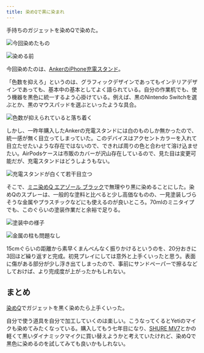 ```yaml
---
title: 染めQで黒に染まれ
---
```

手持ちのガジェットを染めQで染めた。

![](https://lh4.googleusercontent.com/qU7RxUuzUGISMkShFf4CgbnmBxWXsd1biT3rxm-KJ425oOJrst8eg4RcujWMsQ4HhpB6b810P6BZ7DE3Os6j34EVKj4bjfG_Y7ygUaXW67VlU3nNaG4jJalAzDacExicXnEsbEffOae-elwu_1kzmQ "今回染めたもの")

![](https://lh6.googleusercontent.com/cm6Jek1QMf-sqA1qkLFKePTKckMxhnR62DF2CEMo00Y1i-bzaATFCwUi_PWCFOImGlgUnaVQcFw283VOtHMk_VrQKePZddhXAprMxABzCgSHRinHhZ7iStdiK1TlrEGQ2uOHFCowTQlPpYns-cVvZA "染める前")

今回染めたのは、[AnkerのiPhone充電スタンド](https://r7kamura.com/articles/2021-09-06-anker-iphone-stand)。

「色数を抑えろ」というのは、グラフィックデザインであってもインテリアデザインであっても、基本中の基本としてよく語られている。自分の作業机でも、使う機器を黒色に統一するよう心掛けている。例えば、黒のNintendo Switchを選ぶとか、黒のマウスパッドを選ぶといったような具合。

![](https://lh3.googleusercontent.com/ac3nRF9oPtWB-YGUW0ETu87qhfLgzXLLGqQzaw2FR7FkCE0oxyCelyW89c7q5DirULaUgUInaj0Xa9F5VGU1H0_fIZRoa3LUzmREplm2rZunoy5nJHQh4eZrzXFITXfrBBWW0CSh69l01LVCPGqQ9w "色数が抑えられていると落ち着く")

しかし、一昨年購入したAnkerの充電スタンドには白のものしか無かったので、統一感が無く目立ってしまっていた。このデバイスはアクセントカラーを入れて目立たせたいような存在ではないので、できれば周りの色と合わせて溶け込ませたい。AirPodsケースは市販のカバーが沢山存在しているので、見た目は変更可能だが、充電スタンドはどうしようもない。

![](https://lh3.googleusercontent.com/7OHu0tsrJNOeowQ04lK1k2WDrjq3RpSb6Bt4SbFkhMrNhSn18Vu5tOQx1Vx24gbN-qirUeH-lOBsY82M2zw7KnCQstdPPpc2rESyebIYMHGRrg2B5CpUYYnUPnP77_lad3QM15bCoQaO0V6bEHDEEw "充電スタンドが白くて若干目立つ")

そこで、[ミニ染めQ エアゾール ブラック](https://www.amazon.co.jp/dp/B003QMFUKO)で無理やり黒に染めることにした。染めQのスプレーは、一般的な塗料と比べると少し高価なものの、一見塗装しづらそうな金属やプラスチックなどにも使えるのが良いところ。70mlのミニタイプでも、このぐらいの塗装作業だと余裕で足りる。

![](https://lh4.googleusercontent.com/GJ84oTdcU8Jr0F4P-7KsCHz901s_D7Xxl-JCrFAZ6LCQp1vs5TV8eFyFqH8W6bNCh1jFIjZIZUa2wYStDVlokwvrwZAiho8Pxa9jZ7dFCgaYU6Ljx8p-InRl0SQTki0Q3idxir3njCVpHRFTpUdWSg "塗装中の様子")

![](https://lh3.googleusercontent.com/DgCduo1lhYxL4R8lxQkOquvQ9rDAGiyE4RTpuOIqilesjvTiG15YCT7lny4CkUpJlogVti_5WUgSy-nsJezhRTGsQsTRUFHWsyFim8mwdKo-Xd58-b3V07pR3eVfSbmNdUM2Y-p8f4iAc6QcozTHAQ "金属の柱も問題なし")

15cmぐらいの距離から素早くまんべんなく振りかけるというのを、20分おきに3回ほど繰り返すと完成。初見プレイにしては意外と上手くいったと思う。表面に傷がある部分が少し浮き出てしまったので、事前にサンドペーパーで擦るなどしておけば、より完成度が上がったかもしれない。

まとめ
---

[染めQ](https://www.amazon.co.jp/dp/B003QMFUKO)でガジェットを黒く染めたら上手くいった。

自分で使う道具を自分で加工していくのは楽しい。こうなってくるとYetiのマイクも染めてみたくなっている。購入してもう七年目になり、[SHURE MV7](https://www.amazon.co.jp/dp/B08KY7G1GV)とかの軽くて黒いダイナミックマイクに買い替えようかと考えていたけれど、染めQで黒色に染めるのを試してみても良いかもしれない。
